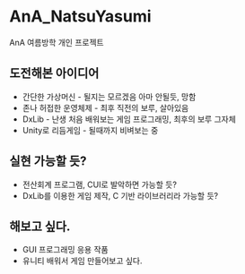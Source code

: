 # AnA_NatsuYasumi
AnA 여름방학 개인 프로젝트  

## 도전해본 아이디어
* 간단한 가상머신 - 될지는 모르겠음 아마 안될듯, 망함
* 존나 허접한 운영체제 - 최후 직전의 보루, 살아있음
* DxLib - 난생 처음 배워보는 게임 프로그래밍, 최후의 보루 그자체
* Unity로 리듬게임 - 될때까지 비벼보는 중


## 실현 가능할 듯?
* 전산회계 프로그램, CUI로 발악하면 가능할 듯?
* DxLib를 이용한 게임 제작, C 기반 라이브러리라 가능할 듯?

## 해보고 싶다.
* GUI 프로그래밍 응용 작품
* 유니티 배워서 게임 만들어보고 싶다.
